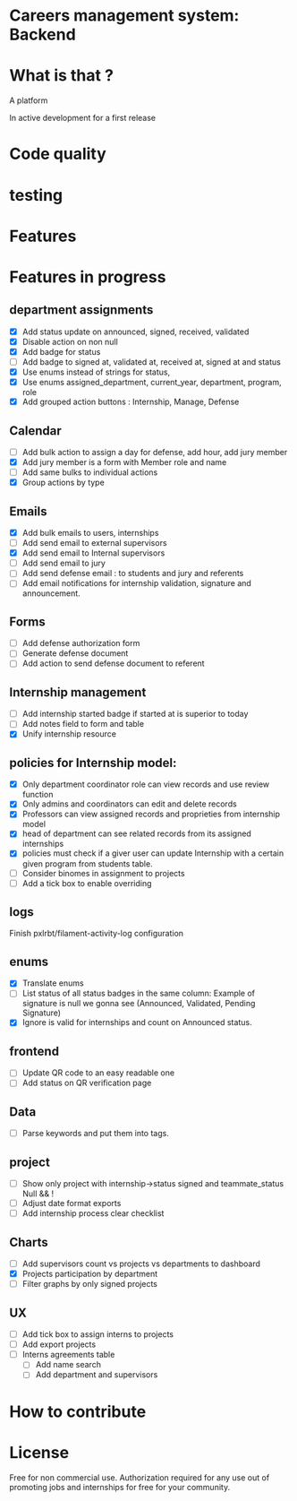 # Careers management system: Backend

# What is that ?
A platform

In active development for a first release

# Code quality

# testing

# Features

# Features in progress

## department assignments
- [x] Add status update on announced, signed, received, validated
- [x] Disable action on non null
- [x] Add badge for status
- [ ] Add badge to signed at, validated at, received at, signed at and status
- [x] Use enums instead of strings for status, 
- [x] Use enums assigned_department, current_year, department, program, role
- [x] Add grouped action buttons : Internship, Manage, Defense
## Calendar
- [ ] Add bulk action to assign a day for defense, add hour, add jury member
- [x] Add jury member is a form with Member role and name
- [ ] Add same bulks to individual actions
- [x] Group actions by type
## Emails
- [x] Add bulk emails to users, internships
- [ ] Add send email to external supervisors
- [x] Add send email to Internal supervisors 
- [ ] Add send email to jury
- [ ] Add send defense email : to students and jury and referents
- [ ] Add email notifications for internship validation, signature and announcement.
## Forms
- [ ] Add defense authorization form
- [ ] Generate defense document
- [ ] Add action to send defense document to referent
## Internship management
- [ ] Add internship started badge if started at is superior to today
- [ ] Add notes field to form and table
- [x] Unify internship resource 
## policies for Internship model:
- [x] Only department coordinator role can view records and use review function
- [x] Only admins and coordinators can edit and delete records
- [x] Professors can view assigned records and proprieties from internship model
- [x] head of department can see related records from its assigned internships
- [x] policies must check if a giver user can update Internship with a certain given program from students table.
- [ ] Consider binomes in assignment to projects
- [ ] Add a tick box to enable overriding 
## logs
Finish pxlrbt/filament-activity-log configuration
## enums
- [x] Translate enums
- [ ] List status of all status badges in the same column: Example of signature is null we gonna see (Announced, Validated, Pending Signature)
- [x] Ignore is valid for internships and count on Announced status.
## frontend
- [ ] Update QR code to an easy readable one
- [ ] Add status on QR verification page
## Data
- [ ] Parse keywords and put them into tags.
## project
- [ ] Show only project with internship->status signed and teammate_status Null && !
- [ ] Adjust date format exports
- [ ] Add internship process clear checklist

## Charts
- [ ] Add supervisors count vs projects vs departments to dashboard
- [x] Projects participation by department
- [ ] Filter graphs by only signed projects
## UX
- [ ] Add tick box to assign interns to projects
- [ ] Add export projects
- [ ] Interns agreements table
    - [ ] Add name search
    - [ ] Add department and supervisors

# How to contribute



# License
Free for non commercial use.
Authorization required for any use out of promoting jobs and internships for free for your community.

